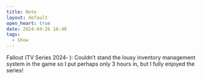 ```yaml
---
title: Note
layout: default
open_heart: true
date: 2024-04-26 16:48
tags:
  - Show
---
```


Fallout (TV Series 2024‑ ): Couldn’t stand the lousy inventory management system in the game so I put perhaps only 3 hours in, but I fully enjoyed the series!
